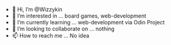 - 👋 Hi, I’m @Wizzykin
- 👀 I’m interested in ... board games, web-development
- 🌱 I’m currently learning ... web-development via Odin Project
- 💞️ I’m looking to collaborate on ... nothing
- 📫 How to reach me ... No idea

<!---
Wizzykin/Wizzykin is a ✨ special ✨ repository because its `README.md` (this file) appears on your GitHub profile.
You can click the Preview link to take a look at your changes.
--->
